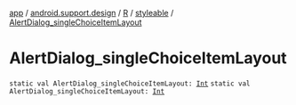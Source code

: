 [app](../../../index.md) / [android.support.design](../../index.md) / [R](../index.md) / [styleable](index.md) / [AlertDialog_singleChoiceItemLayout](.)

# AlertDialog_singleChoiceItemLayout

`static val AlertDialog_singleChoiceItemLayout: `[`Int`](https://kotlinlang.org/api/latest/jvm/stdlib/kotlin/-int/index.html)
`static val AlertDialog_singleChoiceItemLayout: `[`Int`](https://kotlinlang.org/api/latest/jvm/stdlib/kotlin/-int/index.html)